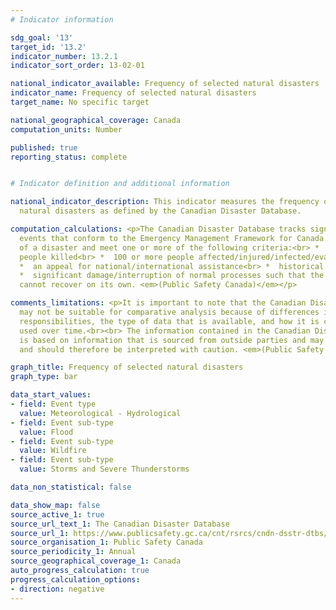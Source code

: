 ```yaml
---
# Indicator information

sdg_goal: '13'
target_id: '13.2'
indicator_number: 13.2.1
indicator_sort_order: 13-02-01

national_indicator_available: Frequency of selected natural disasters
indicator_name: Frequency of selected natural disasters
target_name: No specific target

national_geographical_coverage: Canada
computation_units: Number

published: true
reporting_status: complete


# Indicator definition and additional information

national_indicator_description: This indicator measures the frequency of selected
  natural disasters as defined by the Canadian Disaster Database.

computation_calculations: <p>The Canadian Disaster Database tracks significant disaster
  events that conform to the Emergency Management Framework for Canada's definition
  of a disaster and meet one or more of the following criteria:<br> *  10 or more
  people killed<br> *  100 or more people affected/injured/infected/evacuated or homeless<br>
  *  an appeal for national/international assistance<br> *  historical significance<br>
  *  significant damage/interruption of normal processes such that the community affected
  cannot recover on its own. <em>(Public Safety Canada)</em></p>

comments_limitations: <p>It is important to note that the Canadian Disaster Database
  may not be suitable for comparative analysis because of differences in jurisdictional
  responsibilities, the type of data that is available, and how it is collected and
  used over time.<br><br> The information contained in the Canadian Disaster Database
  is based on information that is sourced from outside parties and may not be accurate
  and should therefore be interpreted with caution. <em>(Public Safety Canada)</em></p>

graph_title: Frequency of selected natural disasters
graph_type: bar

data_start_values:
- field: Event type
  value: Meteorological - Hydrological
- field: Event sub-type
  value: Flood
- field: Event sub-type
  value: Wildfire
- field: Event sub-type
  value: Storms and Severe Thunderstorms

data_non_statistical: false

data_show_map: false
source_active_1: true
source_url_text_1: The Canadian Disaster Database
source_url_1: https://www.publicsafety.gc.ca/cnt/rsrcs/cndn-dsstr-dtbs/index-en.aspx
source_organisation_1: Public Safety Canada
source_periodicity_1: Annual
source_geographical_coverage_1: Canada
auto_progress_calculation: true
progress_calculation_options:
- direction: negative
---
```

